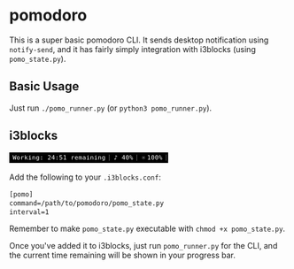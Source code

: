 # pomodoro

This is a super basic pomodoro CLI. It sends desktop notification using `notify-send`, and it has fairly simply integration with i3blocks (using `pomo_state.py`).

## Basic Usage
Just run `./pomo_runner.py` (or `python3 pomo_runner.py`).

## i3blocks

![Screenshot][screen]

Add the following to your `.i3blocks.conf`:

    [pomo]
    command=/path/to/pomodoro/pomo_state.py
    interval=1

Remember to make `pomo_state.py` executable with `chmod +x pomo_state.py`.

Once you've added it to i3blocks, just run `pomo_runner.py` for the CLI, and the current time remaining will be shown in your progress bar.

[screen]: screen.png "Screenshot"